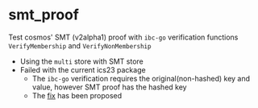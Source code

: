 # smt_proof

Test cosmos' SMT (v2alpha1) proof with `ibc-go` verification functions `VerifyMembership` and `VerifyNonMembership`
- Using the `multi` store with SMT store
- Failed with the current ics23 package
    - The `ibc-go` verification requires the original(non-hashed) key and value, however SMT proof has the hashed key
    - The [fix](https://github.com/confio/ics23/pull/88) has been proposed
